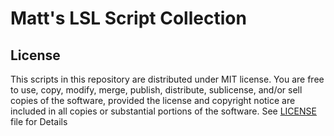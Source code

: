 # Matt's LSL Script Collection

## License
This scripts in this repository are distributed under MIT license. You are free to use, copy, modify, merge, publish, distribute, sublicense, and/or sell copies of the software, provided the license and copyright notice are included in all copies or substantial portions of the software. See [LICENSE](LICENSE) file for Details

